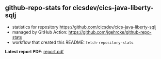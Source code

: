 ## github-repo-stats for cicsdev/cics-java-liberty-sqlj

- statistics for repository https://github.com/cicsdev/cics-java-liberty-sqlj
- managed by GitHub Action: https://github.com/jgehrcke/github-repo-stats
- workflow that created this README: `fetch-repository-stats`

**Latest report PDF**: [report.pdf](https://github.com/cicsdev/repo-stats/raw/reports/cicsdev/cics-java-liberty-sqlj/latest-report/report.pdf)


